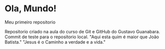 # Ola, Mundo!
 Meu primeiro repositorio

 Repositorio criado na aula do curso de Git e GitHub do Gustavo Guanabara.
 Commit de teste para o repositorio local.
 "Aqui esta quim é maior que João Batista."
 "Jesus é o Caminho a verdade e a vida."
